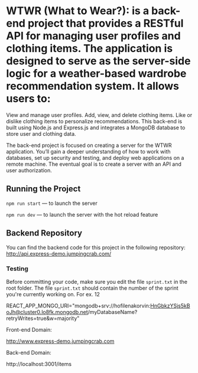 # WTWR (What to Wear?): is a back-end project that provides a RESTful API for managing user profiles and clothing items. The application is designed to serve as the server-side logic for a weather-based wardrobe recommendation system. It allows users to:

View and manage user profiles.
Add, view, and delete clothing items.
Like or dislike clothing items to personalize recommendations.
This back-end is built using Node.js and Express.js and integrates a MongoDB database to store user and clothing data.

The back-end project is focused on creating a server for the WTWR application. You’ll gain a deeper understanding of how to work with databases, set up security and testing, and deploy web applications on a remote machine. The eventual goal is to create a server with an API and user authorization.

## Running the Project

`npm run start` — to launch the server

`npm run dev` — to launch the server with the hot reload feature

## Backend Repository

You can find the backend code for this project in the following repository: http://api.express-demo.jumpingcrab.com/

### Testing

Before committing your code, make sure you edit the file `sprint.txt` in the root folder. The file `sprint.txt` should contain the number of the sprint you're currently working on. For ex. 12

REACT_APP_MONGO_URI="mongodb+srv://hofilenakorvin:HnGbkzYSjs5kBoJh@cluster0.lo8fk.mongodb.net/myDatabaseName?retryWrites=true&w=majority"

Front-end Domain:

http://www.express-demo.jumpingcrab.com

Back-end Domain:

http://localhost:3001/items
